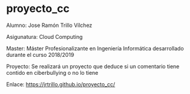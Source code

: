 # proyecto_cc
Alumno: Jose Ramón Trillo Vílchez

Asigunatura: Cloud Computing

Master: Máster Profesionalizante en Ingeniería Informática desarrollado durante el curso 2018/2019

Proyecto: Se realizará un proyecto que deduce si un comentario tiene contido en ciberbullying o no lo tiene

Enlace: https://jrtrillo.github.io/proyecto_cc/
